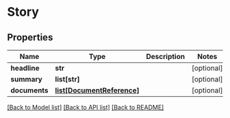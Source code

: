# Story

## Properties
Name | Type | Description | Notes
------------ | ------------- | ------------- | -------------
**headline** | **str** |  | [optional] 
**summary** | **list[str]** |  | [optional] 
**documents** | [**list[DocumentReference]**](DocumentReference.md) |  | [optional] 

[[Back to Model list]](../README.md#documentation-for-models) [[Back to API list]](../README.md#documentation-for-api-endpoints) [[Back to README]](../README.md)


